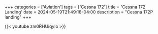 +++
categories = ['Aviation']
tags = ['Cessna 172']
title = 'Cessna 172 Landing'
date = 2024-05-19T21:49:18-04:00
description = "Cessna 172P landing"
+++

{{< youtube zm0RHUiqyIo >}}